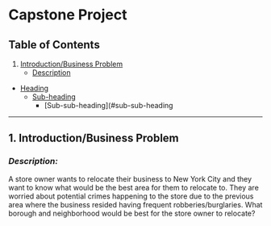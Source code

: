 
# Capstone Project


## Table of Contents
1. [Introduction/Business Problem](#heading)
   * [Description](#sub-heading)
    
- [Heading](#heading-1)
  * [Sub-heading](#sub-heading-1)
    + [Sub-sub-heading](#sub-sub-heading


---
<!-- toc -->

## 1. Introduction/Business Problem

### _Description:_

A store owner wants to relocate their business to New York City and they want to know what would be the best area for them to relocate to. They are worried about potential crimes happening to the store due to the previous area where the business resided having frequent robberies/burglaries. What borough and neighborhood would be best for the store owner to relocate?

